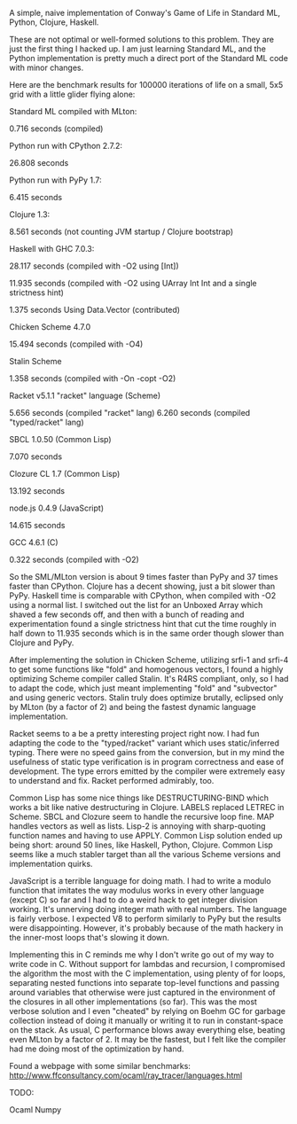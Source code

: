 A simple, naive implementation of Conway's Game of Life in
Standard ML, Python, Clojure, Haskell.

These are not optimal or well-formed solutions to this problem.
They are just the first thing I hacked up. I am just learning
Standard ML, and the Python implementation is pretty much
a direct port of the Standard ML code with minor changes.

Here are the benchmark results for 100000 iterations of life on
a small, 5x5 grid with a little glider flying alone:

Standard ML compiled with MLton:

0.716 seconds (compiled)

Python run with CPython 2.7.2:

26.808 seconds

Python run with PyPy 1.7:

6.415 seconds

Clojure 1.3:

8.561 seconds (not counting JVM startup / Clojure bootstrap)

Haskell with GHC 7.0.3:

28.117 seconds (compiled with -O2 using [Int])

11.935 seconds (compiled with -O2 using UArray Int Int and a single
strictness hint)

1.375 seconds Using Data.Vector (contributed)

Chicken Scheme 4.7.0

15.494 seconds (compiled with -O4)

Stalin Scheme

1.358 seconds (compiled with -On -copt -O2)

Racket v5.1.1 "racket" language (Scheme)

5.656 seconds (compiled "racket" lang)
6.260 seconds (compiled "typed/racket" lang)

SBCL 1.0.50 (Common Lisp)

7.070 seconds

Clozure CL 1.7 (Common Lisp)

13.192 seconds

node.js 0.4.9 (JavaScript)

14.615 seconds

GCC 4.6.1 (C)

0.322 seconds (compiled with -O2)

So the SML/MLton version is about 9 times faster than PyPy and 37
times faster than CPython. Clojure has a decent showing, just a bit
slower than PyPy. Haskell time is comparable with CPython, when compiled
with -O2 using a normal list. I switched out the list for an Unboxed
Array which shaved a few seconds off, and then with a bunch of reading
and experimentation found a single strictness hint that cut the time
roughly in half down to 11.935 seconds which is in the same order though
slower than Clojure and PyPy.

After implementing the solution in Chicken Scheme, utilizing srfi-1 and
srfi-4 to get some functions like "fold" and homogenous vectors, I found
a highly optimizing Scheme compiler called Stalin. It's R4RS compliant,
only, so I had to adapt the code, which just meant implementing "fold"
and "subvector" and using generic vectors. Stalin truly does optimize
brutally, eclipsed only by MLton (by a factor of 2) and being the fastest
dynamic language implementation.

Racket seems to a be a pretty interesting project right now. I had fun
adapting the code to the "typed/racket" variant which uses
static/inferred typing. There were no speed gains from the conversion,
but in my mind the usefulness of static type verification is in program
correctness and ease of development. The type errors emitted by the
compiler were extremely easy to understand and fix. Racket performed
admirably, too.

Common Lisp has some nice things like DESTRUCTURING-BIND which works a
bit like native destructuring in Clojure. LABELS replaced LETREC in
Scheme. SBCL and Clozure seem to handle the recursive loop fine. MAP
handles vectors as well as lists. Lisp-2 is annoying with sharp-quoting
function names and having to use APPLY. Common Lisp solution ended up
being short: around 50 lines, like Haskell, Python, Clojure. Common Lisp
seems like a much stabler target than all the various Scheme versions
and implementation quirks.

JavaScript is a terrible language for doing math. I had to write a
modulo function that imitates the way modulus works in every other
language (except C) so far and I had to do a weird hack to get integer
division working. It's unnerving doing integer math with real numbers.
The language is fairly verbose. I expected V8 to perform similarly to
PyPy but the results were disappointing. However, it's probably because
of the math hackery in the inner-most loops that's slowing it down.

Implementing this in C reminds me why I don't write go out of my way to
write code in C. Without support for lambdas and recursion, I
compromised the algorithm the most with the C implementation, using
plenty of for loops, separating nested functions into separate top-level
functions and passing around variables that otherwise were just captured
in the environment of the closures in all other implementations (so
far). This was the most verbose solution and I even "cheated" by relying
on Boehm GC for garbage collection instead of doing it manually or
writing it to run in constant-space on the stack. As usual, C
performance blows away everything else, beating even MLton by a factor of 2.
It may be the fastest, but I felt like the compiler had me doing most
of the optimization by hand.

Found a webpage with some similar benchmarks:
http://www.ffconsultancy.com/ocaml/ray_tracer/languages.html

TODO:

Ocaml
Numpy
